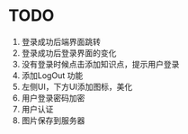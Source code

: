 # TODO

1. 登录成功后端界面跳转
2. 登录成功后登录界面的变化
3. 没有登录时候点击添加知识点，提示用户登录
4. 添加LogOut 功能
5. 左侧UI，下方UI添加图标，美化
6. 用户登录密码加密
7. 用户认证
8. 图片保存到服务器
